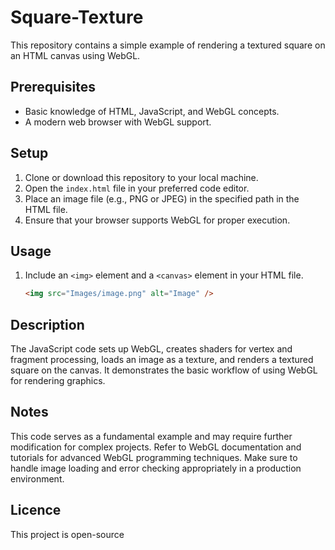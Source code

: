 # Square-Texture

This repository contains a simple example of rendering a textured square on an HTML canvas using WebGL.

## Prerequisites

- Basic knowledge of HTML, JavaScript, and WebGL concepts.
- A modern web browser with WebGL support.

## Setup

1. Clone or download this repository to your local machine.
2. Open the `index.html` file in your preferred code editor.
3. Place an image file (e.g., PNG or JPEG) in the specified path in the HTML file.
4. Ensure that your browser supports WebGL for proper execution.

## Usage

1. Include an `<img>` element and a `<canvas>` element in your HTML file.

   ```html
   <img src="Images/image.png" alt="Image" />
   ```

## Description

The JavaScript code sets up WebGL, creates shaders for vertex and fragment processing, loads an image as a texture, and renders a textured square on the canvas. It demonstrates the basic workflow of using WebGL for rendering graphics.

## Notes

This code serves as a fundamental example and may require further modification for complex projects.
Refer to WebGL documentation and tutorials for advanced WebGL programming techniques.
Make sure to handle image loading and error checking appropriately in a production environment.

## Licence

This project is open-source
